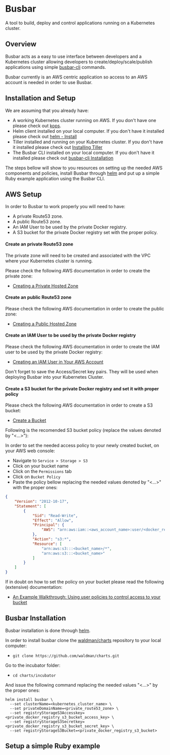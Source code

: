 # Busbar

A tool to build, deploy and control applications running on a Kubernetes cluster.


## Overview

Busbar acts as a easy to use interface between developers and a Kubernetes cluster allowing developers to create/deploy/scale/publish applications using simple [busbar-cli](https://github.com/busbar-io/busbar-cli) commands.

Busbar currently is an AWS centric application so access to an AWS account is needed in order to use Busbar.


## Installation and Setup

We are assuming that you already have:
- A working Kubernetes cluster running on AWS. If you don't have one please check out [kops](https://github.com/kubernetes/kops).
- Helm client installed on your local computer. If you don't have it installed please check out [helm - Install](https://github.com/kubernetes/helm#install)
- Tiller installed and running on your Kubernetes cluster. If you don't have it installed please check out [Installing Tiller](https://docs.helm.sh/using_helm/#installing-tiller)
- The Busbar CLI installed on your local computer. If you don't have it installed please check out [busbar-cli Installation](https://github.com/busbar-io/busbar-cli#installation-recomended)

The steps bellow will show to you resources on setting up the needed AWS components and policies, install Busbar through [helm](https://github.com/kubernetes/helm) and put up a simple Ruby example application using the Busbar CLI.


## AWS Setup

In order to Busbar to work properly you will need to have:
- A private Route53 zone.
- A public Route53 zone.
- An IAM User to be used by the private Docker registry.
- A S3 bucket for the private Docker registry set with the proper policy.


#### Create an private Route53 zone

The private zone will need to be created and associated with the VPC where your Kubernetes cluster is running.

Please check the following AWS documentation in order to create the private zone:
- [Creating a Private Hosted Zone](http://docs.aws.amazon.com/Route53/latest/DeveloperGuide/hosted-zone-private-creating.html)


#### Create an public Route53 zone

Please check the following AWS documentation in order to create the public zone:
- [Creating a Public Hosted Zone](http://docs.aws.amazon.com/Route53/latest/DeveloperGuide/CreatingHostedZone.html)


#### Create an IAM User to be used by the private Docker registry

Please check the following AWS documentation in order to create the IAM user to be used by the private Docker registry:
- [Creating an IAM User in Your AWS Account](http://docs.aws.amazon.com/IAM/latest/UserGuide/id_users_create.html)

Don't forget to save the Access/Secret key pairs. They will be used when deploying Busbar into your Kubernetes Cluster.


#### Create a S3 bucket for the private Docker registry and set it with proper policy

Please check the following AWS documentation in order to create a S3 bucket:
- [Create a Bucket](http://docs.aws.amazon.com/AmazonS3/latest/gsg/CreatingABucket.html)

Following is the recomended S3 bucket policy (replace the values denoted by "<...>"):

In order to set the needed access policy to your newly created bucket, on your AWS web console:
- Navigate to `Service > Storage > S3`
- Click on your bucket name
- Click on the `Permissions` tab
- Click on `Bucket Policy`
- Paste the policy bellow replacing the needed values denoted by "<...>" with the proper ones:

```json
{
    "Version": "2012-10-17",
    "Statement": [
        {
            "Sid": "Read-Write",
            "Effect": "Allow",
            "Principal": {
                "AWS": "arn:aws:iam::<aws_account_name>:user/<docker_registry_user_name>"
            },
            "Action": "s3:*",
            "Resource": [
                "arn:aws:s3:::<bucket_name>/*",
                "arn:aws:s3:::<bucket_name>"
            ]
        }
    ]
}
```

If in doubt on how to set the policy on your bucket please read the following (extensive) documentation:
- [An Example Walkthrough: Using user policies to control access to your bucket](http://docs.aws.amazon.com/AmazonS3/latest/dev/walkthrough1.html)


## Busbar Installation

Busbar installation is done through [helm](https://github.com/kubernetes/helm).

In order to install busbar clone the [waldman/charts](https://github.com/waldman/charts) repository to your local computer:
- `git clone https://github.com/waldman/charts.git`

Go to the incubator folder:
- `cd charts/incubator`

And issue the following command replacing the needed values "<...>" by the proper ones:
```shell
helm install busbar \
  --set clusterName=<kubernetes_cluster_name> \
  --set privateDomainName=<private_route53_zone> \
  --set registryStorageS3Accesskey=<private_docker_registry_s3_bucket_access_key> \
  --set registryStorageS3Secretkey=<private_docker_registry_s3_bucket_secret_key> \
  --set registryStorageS3Bucket=<private_docker_registry_s3_bucket>
```


## Setup a simple Ruby example

